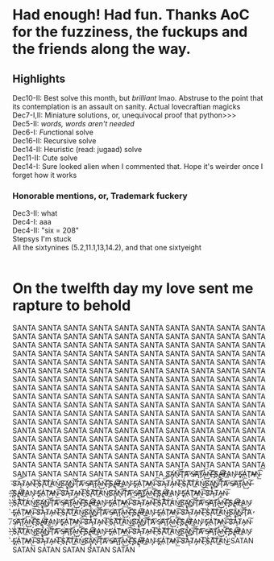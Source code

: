 # Had enough! Had fun. Thanks AoC for the fuzziness, the fuckups and the friends along the way.
## Highlights
Dec10-II: Best solve this month, but *brilliant* lmao. Abstruse to the point that its contemplation is an assault on sanity. Actual lovecraftian magicks <br>
Dec7-I,II: Miniature solutions, or, unequivocal proof that python>>><br>
Dec5-II: *words, words aren't needed*<br>
Dec6-I:    *Fun*ctional solve<br>
Dec16-II:   Recursive solve<br>
Dec14-II:   Heuristic (read: jugaad) solve<br>
Dec11-II:   Cute solve<br>
Dec14-I: Sure looked alien when I commented that. Hope it's weirder once I forget how it works<br>
### Honorable mentions, or, Trademark fuckery
Dec3-II: what <br>
Dec4-I: aaa<br>
Dec4-II: "six = 208"<br>
Stepsys I'm stuck <br>
All the sixtynines (5.2,11.1,13,14.2), and that one sixtyeight<br><br>

# On the twelfth day my love sent me rapture to behold
SANTA SANTA SANTA SANTA SANTA SANTA SANTA SANTA SANTA SANTA SANTA SANTA SANTA SANTA SANTA SANTA SANTA SANTA SANTA SANTA SANTA SANTA SANTA SANTA SANTA SANTA SANTA SANTA SANTA SANTA SANTA SANTA SANTA SANTA SANTA SANTA SANTA SANTA SANTA SANTA SANTA SANTA SANTA SANTA SANTA SANTA SANTA SANTA SANTA SANTA SANTA SANTA SANTA SANTA SANTA SANTA SANTA SANTA SANTA SANTA SANTA SANTA SANTA SANTA SANTA SANTA SANTA SANTA SANTA SANTA SANTA SANTA SANTA SANTA SANTA SANTA SANTA SANTA SANTA SANTA SANTA SANTA SANTA SANTA SANTA SANTA SANTA SANTA SANTA SANTA SANTA SANTA SANTA SANTA SANTA SANTA SANTA SANTA SANTA SANTA SANTA SANTA SANTA SANTA SANTA SANTA SANTA SANTA SANTA SANTA SANTA SANTA SANTA SANTA SANTA SANTA SANTA SANTA SANTA SANTA SANTA SANTA SANTA SANTA SANTA SANTA SANTA SANTA SANTA SANTA SANTA SANTA SANTA SANTA SANTA SANTA SANTA SANTA SANTA SANTA SANTA SANTA SANTA SANTA SANTA SANTA SANTA SANTA SANTA SANTA SANTA SANTA SANTA SANTA SANTA SANTA SANTA SANTA SANTA SANTA SANTA SANTA SANTA SANTA SANTA SANTA SANTA SANTA SANTA SANTA SANTA SANTA SANTA SANTA SANTA SANTA S̸͠A̸̢̢̧͘N̵̢̕͞͝Ţ̀͝A̸̕ ̷͞S̸̵̶͘A͠͏͏̨T̴̡͘͞À̵̢͢͞Ņ̶̛͠ ̢͞҉̵̶S͏̨̨A̶̢̧̕͡T̶̸A̷͟N̷̡̕ ̵̀͘S̡҉̵ÁŢ̕͝A̵̸N̴̨͟͡͡ ̴͞S̷͡Ą̵̀͞͝T̷A͏͏̵̵̡N͘͠͏̵ ͏҉̶̀S̨̀́A͞͡T̸́͘̕Á̛͟Ń̵̕͜S̸͠A̸̢̢̧͘N̵̢̕͞͝Ţ̀͝A̸̕ ̷͞S̸̵̶͘A͠͏͏̨T̴̡͘͞À̵̢͢͞Ņ̶̛͠ ̢͞҉̵̶S͏̨̨A̶̢̧̕͡T̶̸A̷͟N̷̡̕ ̵̀͘S̡҉̵ÁŢ̕͝A̵̸N̴̨͟͡͡ ̴͞S̷͡Ą̵̀͞͝T̷A͏͏̵̵̡N͘͠͏̵ ͏҉̶̀S̨̀́A͞͡T̸́͘̕Á̛͟Ń̵̕͜S̸͠A̸̢̢̧͘N̵̢̕͞͝Ţ̀͝A̸̕ ̷͞S̸̵̶͘A͠͏͏̨T̴̡͘͞À̵̢͢͞Ņ̶̛͠ ̢͞҉̵̶S͏̨̨A̶̢̧̕͡T̶̸A̷͟N̷̡̕ ̵̀͘S̡҉̵ÁŢ̕͝A̵̸N̴̨͟͡͡ ̴͞S̷͡Ą̵̀͞͝T̷A͏͏̵̵̡N͘͠͏̵ ͏҉̶̀S̨̀́A͞͡T̸́͘̕Á̛͟Ń̵̕͜S̸͠A̸̢̢̧͘N̵̢̕͞͝Ţ̀͝A̸̕ ̷͞S̸̵̶͘A͠͏͏̨T̴̡͘͞À̵̢͢͞Ņ̶̛͠ ̢͞҉̵̶S͏̨̨A̶̢̧̕͡T̶̸A̷͟N̷̡̕ ̵̀͘S̡҉̵ÁŢ̕͝A̵̸N̴̨͟͡͡ ̴͞S̷͡Ą̵̀͞͝T̷A͏͏̵̵̡N͘͠͏̵ ͏҉̶̀S̨̀́A͞͡T̸́͘̕Á̛͟Ń̵̕͜S̸͠A̸̢̢̧͘N̵̢̕͞͝Ţ̀͝A̸̕ ̷͞S̸̵̶͘A͠͏͏̨T̴̡͘͞À̵̢͢͞Ņ̶̛͠ ̢͞҉̵̶S͏̨̨A̶̢̧̕͡T̶̸A̷͟N̷̡̕ ̵̀͘S̡҉̵ÁŢ̕͝A̵̸N̴̨͟͡͡ ̴͞S̷͡Ą̵̀͞͝T̷A͏͏̵̵̡N͘͠͏̵ ͏҉̶̀S̨̀́A͞͡T̸́͘̕Á̛͟Ń̵̕͜S̸͠A̸̢̢̧͘N̵̢̕͞͝Ţ̀͝A̸̕ ̷͞S̸̵̶͘A͠͏͏̨T̴̡͘͞À̵̢͢͞Ņ̶̛͠ ̢͞҉̵̶S͏̨̨A̶̢̧̕͡T̶̸A̷͟N̷̡̕ ̵̀͘S̡҉̵ÁŢ̕͝A̵̸N̴̨͟͡͡ ̴͞S̷͡Ą̵̀͞͝T̷A͏͏̵̵̡N͘͠͏̵ ͏҉̶̀S̨̀́A͞͡T̸́͘̕Á̛͟Ń̵̕͜S̸͠A̸̢̢̧͘N̵̢̕͞͝Ţ̀͝A̸̕ ̷͞S̸̵̶͘A͠͏͏̨T̴̡͘͞À̵̢͢͞Ņ̶̛͠ ̢͞҉̵̶S͏̨̨A̶̢̧̕͡T̶̸A̷͟N̷̡̕ ̵̀͘S̡҉̵ÁŢ̕͝A̵̸N̴̨͟͡͡ ̴͞S̷͡Ą̵̀͞͝T̷A͏͏̵̵̡N͘͠͏̵ ͏҉̶̀S̨̀́A͞͡T̸́͘̕Á̛͟Ń̵̕͜S̸͠A̸̢̢̧͘N̵̢̕͞͝Ţ̀͝A̸̕ ̷͞S̸̵̶͘A͠͏͏̨T̴̡͘͞À̵̢͢͞Ņ̶̛͠ ̢͞҉̵̶S͏̨̨A̶̢̧̕͡T̶̸A̷͟N̷̡̕ ̵̀͘S̡҉̵ÁŢ̕͝A̵̸N̴̨͟͡͡ ̴͞S̷͡Ą̵̀͞͝T̷A͏͏̵̵̡N͘͠͏̵ ͏҉̶̀S̨̀́A͞͡T̸́͘̕Á̛͟Ń̵̕͜S̸͠A̸̢̢̧͘N̵̢̕͞͝Ţ̀͝A̸̕ ̷͞S̸̵̶͘A͠͏͏̨T̴̡͘͞À̵̢͢͞Ņ̶̛͠ ̢͞҉̵̶S͏̨̨A̶̢̧̕͡T̶̸A̷͟N̷̡̕ ̵̀͘S̡҉̵ÁŢ̕͝A̵̸N̴̨͟͡͡ ̴͞S̷͡Ą̵̀͞͝T̷A͏͏̵̵̡N͘͠͏̵ ͏҉̶̀S̨̀́A͞͡T̸́͘̕Á̛͟Ń̵̕͜S̸͠A̸̢̢̧͘N̵̢̕͞͝Ţ̀͝A̸̕ ̷͞S̸̵̶͘A͠͏͏̨T̴̡͘͞À̵̢͢͞Ņ̶̛͠ ̢͞҉̵̶S͏̨̨A̶̢̧̕͡T̶̸A̷͟N̷̡̕ ̵̀͘S̡҉̵ÁŢ̕͝A̵̸N̴̨͟͡͡ ̴͞S̷͡Ą̵̀͞͝T̷A͏͏̵̵̡N͘͠͏̵ ͏҉̶̀S̨̀́A͞͡T̸́͘̕Á̛͟Ń̵̕͜S̸͠A̸̢̢̧͘N̵̢̕͞͝Ţ̀͝A̸̕ ̷͞S̸̵̶͘A͠͏͏̨T̴̡͘͞À̵̢͢͞Ņ̶̛͠ ̢͞҉̵̶S͏̨̨A̶̢̧̕͡T̶̸A̷͟N̷̡̕ ̵̀͘S̡҉̵ÁŢ̕͝A̵̸N̴̨͟͡͡ ̴͞S̷͡Ą̵̀͞͝T̷A͏͏̵̵̡N͘͠͏̵ ͏҉̶̀S̨̀́A͞͡T̸́͘̕Á̛͟Ń̵̕͜S̸͠A̸̢̢̧͘N̵̢̕͞͝Ţ̀͝A̸̕ ̷͞S̸̵̶͘A͠͏͏̨T̴̡͘͞À̵̢͢͞Ņ̶̛͠ ̢͞҉̵̶S͏̨̨A̶̢̧̕͡T̶̸A̷͟N̷̡̕ ̵̀͘S̡҉̵ÁŢ̕͝A̵̸N̴̨͟͡͡ ̴͞S̷͡Ą̵̀͞͝T̷A͏͏̵̵̡N͘͠͏̵ ͏҉̶̀S̨̀́A͞͡T̸́͘̕Á̛͟Ń̵̕͜ SATAN SATAN SATAN SATAN SATAN SATAN
